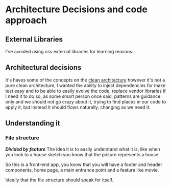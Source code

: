 # Architecture Decisions and code approach

## External Libraries

I've avoided using css external libraries for learning reasons.

## Architectural decisions

It's haves some of the concepts on the [clean architecture](https://blog.cleancoder.com/uncle-bob/2012/08/13/the-clean-architecture.html)  however it's not a pure clean architecture, I wanted the ability to inject dependencies for make test easy and to be able to easily evolve the code, replace vendor libraries if I need it to do so, as some smart person once said, patterns are guidance only and we should not go crazy about it, trying to find places in our code to apply it, but instead it should flows naturally, changing as we need it.

## Understanding it

### File structure

***Divided by feature*** 
The idea it is to easily understand what it is, like when you look to a house sketch you know that the picture represents a house.

So this is a front-end app, you know that you will have a footer and header components, home page, a main entrance point and a feature like movie.

Ideally that the file structure should speak for itself. 
